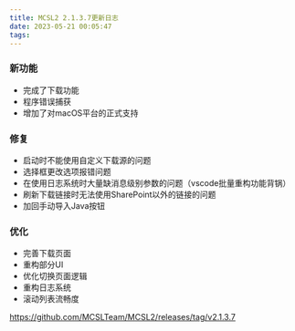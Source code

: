 ```yaml
---
title: MCSL2 2.1.3.7更新日志
date: 2023-05-21 00:05:47
tags:
---
```

### 新功能
 - 完成了下载功能
 - 程序错误捕获
 - 增加了对macOS平台的正式支持
### 修复  
 - 启动时不能使用自定义下载源的问题
 - 选择框更改选项报错问题
 - 在使用日志系统时大量缺消息级别参数的问题（vscode批量重构功能背锅）
 - 刷新下载链接时无法使用SharePoint以外的链接的问题
 - 加回手动导入Java按钮
### 优化
 - 完善下载页面
 - 重构部分UI
 - 优化切换页面逻辑
 - 重构日志系统
 - 滚动列表流畅度

https://github.com/MCSLTeam/MCSL2/releases/tag/v2.1.3.7